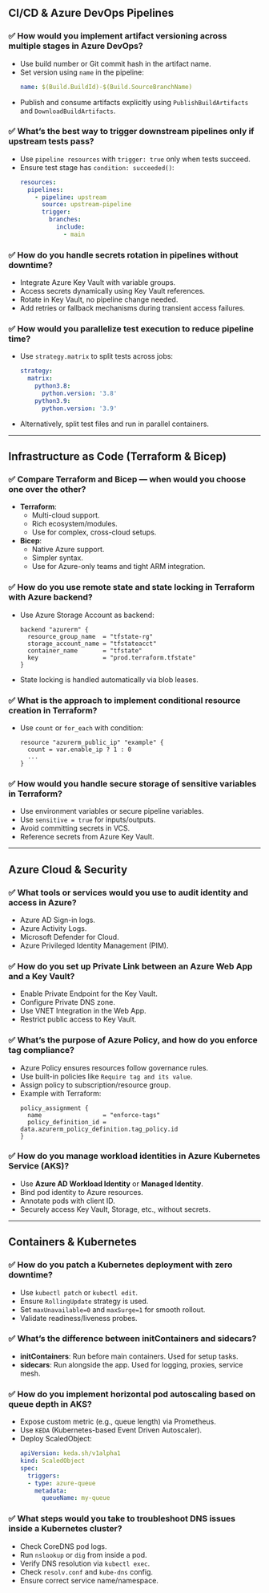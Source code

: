 ## CI/CD & Azure DevOps Pipelines

### ✅ How would you implement artifact versioning across multiple stages in Azure DevOps?

- Use build number or Git commit hash in the artifact name.
- Set version using `name` in the pipeline:
  ```yaml
  name: $(Build.BuildId)-$(Build.SourceBranchName)
  ```
- Publish and consume artifacts explicitly using `PublishBuildArtifacts` and `DownloadBuildArtifacts`.

### ✅ What’s the best way to trigger downstream pipelines only if upstream tests pass?

- Use `pipeline resources` with `trigger: true` only when tests succeed.
- Ensure test stage has `condition: succeeded()`:
  ```yaml
  resources:
    pipelines:
      - pipeline: upstream
        source: upstream-pipeline
        trigger:
          branches:
            include:
              - main
  ```

### ✅ How do you handle secrets rotation in pipelines without downtime?

- Integrate Azure Key Vault with variable groups.
- Access secrets dynamically using Key Vault references.
- Rotate in Key Vault, no pipeline change needed.
- Add retries or fallback mechanisms during transient access failures.

### ✅ How would you parallelize test execution to reduce pipeline time?

- Use `strategy.matrix` to split tests across jobs:
  ```yaml
  strategy:
    matrix:
      python3.8:
        python.version: '3.8'
      python3.9:
        python.version: '3.9'
  ```
- Alternatively, split test files and run in parallel containers.

---

## Infrastructure as Code (Terraform & Bicep)

### ✅ Compare Terraform and Bicep — when would you choose one over the other?

- **Terraform**:
  - Multi-cloud support.
  - Rich ecosystem/modules.
  - Use for complex, cross-cloud setups.
- **Bicep**:
  - Native Azure support.
  - Simpler syntax.
  - Use for Azure-only teams and tight ARM integration.

### ✅ How do you use remote state and state locking in Terraform with Azure backend?

- Use Azure Storage Account as backend:
  ```hcl
  backend "azurerm" {
    resource_group_name  = "tfstate-rg"
    storage_account_name = "tfstateacct"
    container_name       = "tfstate"
    key                  = "prod.terraform.tfstate"
  }
  ```
- State locking is handled automatically via blob leases.

### ✅ What is the approach to implement conditional resource creation in Terraform?

- Use `count` or `for_each` with condition:
  ```hcl
  resource "azurerm_public_ip" "example" {
    count = var.enable_ip ? 1 : 0
    ...
  }
  ```

### ✅ How would you handle secure storage of sensitive variables in Terraform?

- Use environment variables or secure pipeline variables.
- Use `sensitive = true` for inputs/outputs.
- Avoid committing secrets in VCS.
- Reference secrets from Azure Key Vault.

---

## Azure Cloud & Security

### ✅ What tools or services would you use to audit identity and access in Azure?

- Azure AD Sign-in logs.
- Azure Activity Logs.
- Microsoft Defender for Cloud.
- Azure Privileged Identity Management (PIM).

### ✅ How do you set up Private Link between an Azure Web App and a Key Vault?

- Enable Private Endpoint for the Key Vault.
- Configure Private DNS zone.
- Use VNET Integration in the Web App.
- Restrict public access to Key Vault.

### ✅ What’s the purpose of Azure Policy, and how do you enforce tag compliance?

- Azure Policy ensures resources follow governance rules.
- Use built-in policies like `Require tag and its value`.
- Assign policy to subscription/resource group.
- Example with Terraform:
  ```hcl
  policy_assignment {
    name                 = "enforce-tags"
    policy_definition_id = data.azurerm_policy_definition.tag_policy.id
  }
  ```

### ✅ How do you manage workload identities in Azure Kubernetes Service (AKS)?

- Use **Azure AD Workload Identity** or **Managed Identity**.
- Bind pod identity to Azure resources.
- Annotate pods with client ID.
- Securely access Key Vault, Storage, etc., without secrets.

---

## Containers & Kubernetes

### ✅ How do you patch a Kubernetes deployment with zero downtime?

- Use `kubectl patch` or `kubectl edit`.
- Ensure `RollingUpdate` strategy is used.
- Set `maxUnavailable=0` and `maxSurge=1` for smooth rollout.
- Validate readiness/liveness probes.

### ✅ What’s the difference between initContainers and sidecars?

- **initContainers**: Run before main containers. Used for setup tasks.
- **sidecars**: Run alongside the app. Used for logging, proxies, service mesh.

### ✅ How do you implement horizontal pod autoscaling based on queue depth in AKS?

- Expose custom metric (e.g., queue length) via Prometheus.
- Use `KEDA` (Kubernetes-based Event Driven Autoscaler).
- Deploy ScaledObject:
  ```yaml
  apiVersion: keda.sh/v1alpha1
  kind: ScaledObject
  spec:
    triggers:
    - type: azure-queue
      metadata:
        queueName: my-queue
  ```

### ✅ What steps would you take to troubleshoot DNS issues inside a Kubernetes cluster?

- Check CoreDNS pod logs.
- Run `nslookup` or `dig` from inside a pod.
- Verify DNS resolution via `kubectl exec`.
- Check `resolv.conf` and `kube-dns` config.
- Ensure correct service name/namespace.

